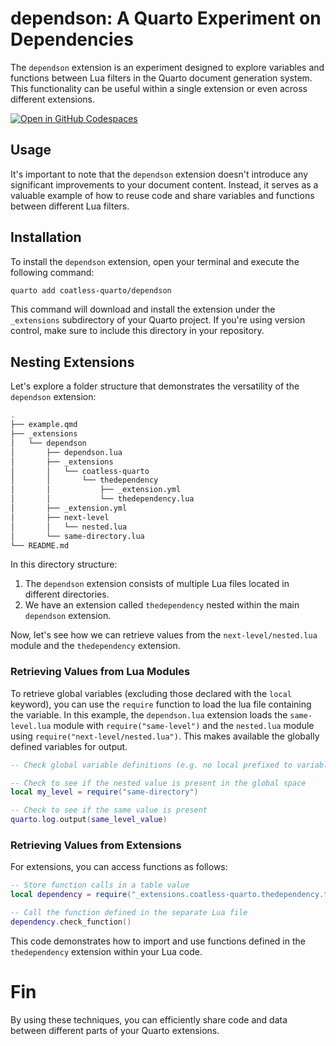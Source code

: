 # dependson: A Quarto Experiment on Dependencies

The `dependson` extension is an experiment designed to explore variables and functions between Lua filters in the Quarto document generation system. This functionality can be useful within a single extension or even across different extensions.

[![Open in GitHub Codespaces](https://github.com/codespaces/badge.svg)](https://codespaces.new/coatless-quarto/dependson)

## Usage

It's important to note that the `dependson` extension doesn't introduce any significant improvements to your document content. Instead, it serves as a valuable example of how to reuse code and share variables and functions between different Lua filters.

## Installation

To install the `dependson` extension, open your terminal and execute the following command:

```bash
quarto add coatless-quarto/dependson
```

This command will download and install the extension under the `_extensions` subdirectory of your Quarto project. If you're using version control, make sure to include this directory in your repository.


## Nesting Extensions

Let's explore a folder structure that demonstrates the versatility of the `dependson` extension:

```sh
.
├── example.qmd
├── _extensions
│   └── dependson
│       ├── dependson.lua
│       ├── _extensions
│       │   └── coatless-quarto
│       │       └── thedependency
│       │           ├── _extension.yml
│       │           └── thedependency.lua
│       ├── _extension.yml
│       ├── next-level
│       │   └── nested.lua
│       └── same-directory.lua
└── README.md
```

In this directory structure:

1. The `dependson` extension consists of multiple Lua files located in different directories.
2. We have an extension called `thedependency` nested within the main `dependson` extension.

Now, let's see how we can retrieve values from the `next-level/nested.lua` module and the `thedependency` extension.

### Retrieving Values from Lua Modules

To retrieve global variables (excluding those declared with the `local` keyword), you can use the `require` function to load the lua file containing the variable. In this example, the `dependson.lua` extension loads the `same-level.lua` module with `require("same-level")` and the `nested.lua` module using `require("next-level/nested.lua")`. This makes available the globally defined variables for output.

```lua
-- Check global variable definitions (e.g. no local prefixed to variable)

-- Check to see if the nested value is present in the global space
local my_level = require("same-directory")

-- Check to see if the same value is present
quarto.log.output(same_level_value)
```

### Retrieving Values from Extensions

For extensions, you can access functions as follows:

```lua
-- Store function calls in a table value
local dependency = require("_extensions.coatless-quarto.thedependency.thedependency")

-- Call the function defined in the separate Lua file
dependency.check_function()
```

This code demonstrates how to import and use functions defined in the `thedependency` extension within your Lua code.


# Fin

By using these techniques, you can efficiently share code and data between different parts of your Quarto extensions.
